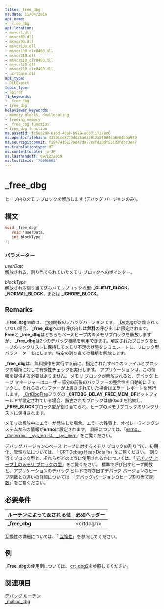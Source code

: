 ```yaml
---
title: _free_dbg
ms.date: 11/04/2016
api_name:
- _free_dbg
api_location:
- msvcrt.dll
- msvcr80.dll
- msvcr90.dll
- msvcr100.dll
- msvcr100_clr0400.dll
- msvcr110.dll
- msvcr110_clr0400.dll
- msvcr120.dll
- msvcr120_clr0400.dll
- ucrtbase.dll
api_type:
- DLLExport
topic_type:
- apiref
f1_keywords:
- _free_dbg
- free_dbg
helpviewer_keywords:
- memory blocks, deallocating
- freeing memory
- _free_dbg function
- free_dbg function
ms.assetid: fc5e8299-616d-48a0-b979-e037117278c6
ms.openlocfilehash: 43591ce8710dd25ad33832a5f084ca6e84bba979
ms.sourcegitcommit: f19474151276d47da77cdfd20df53128fdcc3ea7
ms.translationtype: MT
ms.contentlocale: ja-JP
ms.lasthandoff: 09/12/2019
ms.locfileid: "70956803"
---
```

# <a name="_free_dbg"></a>_free_dbg

ヒープ内のメモリ ブロックを解放します (デバッグ バージョンのみ)。

## <a name="syntax"></a>構文

```C
void _free_dbg(
   void *userData,
   int blockType
);
```

### <a name="parameters"></a>パラメーター

*userData*<br/>
解放される、割り当てられていたメモリ ブロックへのポインター。

*blockType*<br/>
解放される割り当て済みメモリブロックの型: **_CLIENT_BLOCK**、 **_NORMAL_BLOCK**、または **_IGNORE_BLOCK**。

## <a name="remarks"></a>Remarks

**_Free_dbg**関数は、 [free](free.md)関数のデバッグバージョンです。 [_Debug](../../c-runtime-library/debug.md)が定義されていない場合、 **_free_dbg**への各呼び出しは**無料**の呼び出しに限定されます。 **Free**と **_free_dbg**はどちらもベースヒープ内のメモリブロックを解放しますが、 **_free_dbg**は2つのデバッグ機能を利用できます。解放されたブロックをヒープのリンクリストに保持してメモリ不足の状態をシミュレートし、ブロック型パラメーターをにします。特定の割り当ての種類を解放します。

**_free_dbg**は、無料操作を実行する前に、指定されたすべてのファイルとブロックの場所に対して有効性チェックを実行します。 アプリケーションは、この情報を提供する必要はありません。 メモリ ブロックが解放されると、デバッグ ヒープ マネージャーはユーザー部分の前後のバッファーの整合性を自動的にチェックし、それらのバッファーが上書きされていた場合はエラー レポートを発行します。 [_CrtDbgFlag](../../c-runtime-library/crtdbgflag.md)フラグの **_CRTDBG_DELAY_FREE_MEM_DF**ビットフィールドが設定されている場合、解放されたブロックは値0xdd を格納し、 **_FREE_BLOCK**ブロック型が割り当てられ、ヒープのメモリブロックのリンクリストに保持されます。

メモリの解放中にエラーが発生した場合、エラーの性質上、オペレーティングシステムからの情報が**errno**に設定されます。 詳細については、「[errno、_doserrno、_sys_errlist、_sys_nerr](../../c-runtime-library/errno-doserrno-sys-errlist-and-sys-nerr.md)」をご覧ください。

デバッグ バージョンのベース ヒープに対するメモリ ブロックの割り当て、初期化、管理方法については、「 [CRT Debug Heap Details](/visualstudio/debugger/crt-debug-heap-details)」をご覧ください。 割り当てブロック型と、それらがどのように使用されるかについては、「[デバッグ ヒープ上のメモリ ブロックの型](/visualstudio/debugger/crt-debug-heap-details)」をご覧ください。 標準で呼び出すヒープ関数と、アプリケーションのデバッグ ビルドで呼び出すデバッグ バージョンのヒープ関数との違いの詳細については、「[デバッグ バージョンのヒープ割り当て関数](/visualstudio/debugger/debug-versions-of-heap-allocation-functions)」をご覧ください。

## <a name="requirements"></a>必要条件

|ルーチンによって返される値|必須ヘッダー|
|-------------|---------------------|
|**_free_dbg**|\<crtdbg.h>|

互換性の詳細については、「 [互換性](../../c-runtime-library/compatibility.md)」を参照してください。

## <a name="example"></a>例

**_Free_dbg**の使用例については、 [crt_dbg2](https://github.com/Microsoft/VCSamples/tree/master/VC2010Samples/crt/crt_dbg2)を参照してください。

## <a name="see-also"></a>関連項目

[デバッグ ルーチン](../../c-runtime-library/debug-routines.md)<br/>
[_malloc_dbg](malloc-dbg.md)<br/>

